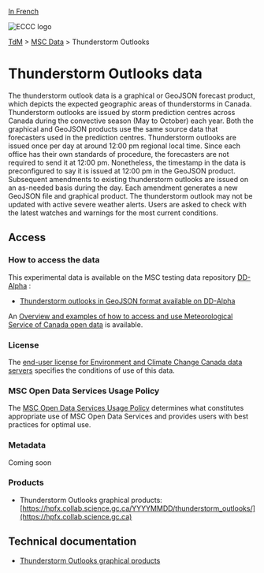 [In French](readme_thunderstorm-outlooks_fr.md)

![ECCC logo](../../img_eccc-logo.png)

[TdM](../../readme_en.md) > [MSC Data](../readme_en.md) > Thunderstorm Outlooks

# Thunderstorm Outlooks data

The thunderstorm outlook data is a graphical or GeoJSON forecast product, which depicts the expected geographic areas of thunderstorms in Canada. Thunderstorm outlooks are issued by storm prediction centres across Canada during the convective season (May to October) each year. Both the graphical and GeoJSON products use the same source data that forecasters used in the prediction centres. Thunderstorm outlooks are issued once per day at around 12:00 pm regional local time. Since each office has their own standards of procedure, the forecasters are not required to send it at 12:00 pm. Nonetheless, the timestamp in the data is preconfigured to say it is issued at 12:00 pm in the GeoJSON product. Subsequent amendments to existing thunderstorm outlooks are issued on an as-needed basis during the day. Each amendment generates a new GeoJSON file and graphical product. The thunderstorm outlook may not be updated with active severe weather alerts. Users are asked to check with the latest watches and warnings for the most current conditions.

## Access

### How to access the data

This experimental data is available on the MSC testing data repository [DD-Alpha](../../msc-datamart/readme_en.md) :

* [Thunderstorm outlooks in GeoJSON format available on DD-Alpha](readme_thunderstorm-outlooks-datamart_en.md) 

An [Overview and examples of how to access and use Meteorological Service of Canada open data](../../usage/readme_en.md) is available. 

### License

The [end-user license for Environment and Climate Change Canada data servers](.../.../license/readme_en.md) specifies the conditions of use of this data.

### MSC Open Data Services Usage Policy

The [MSC Open Data Services Usage Policy](../.../usage-policy/readme_en.md) determines what constitutes appropriate use of MSC Open Data Services and provides users with best practices for optimal use.

### Metadata

Coming soon

### Products

* Thunderstorm Outlooks graphical products: [https://hpfx.collab.science.gc.ca/YYYYMMDD/thunderstorm_outlooks/](https://hpfx.collab.science.gc.ca)

## Technical documentation

* [Thunderstorm Outlooks graphical products](https://hpfx.collab.science.gc.ca/docs/thunderstorm_outlooks/ThunderstormOutlook_Specs_Graphical_1A_EN.pdf) 

